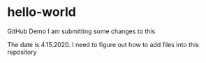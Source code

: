 # hello-world
GitHub Demo
I am submitting some changes to this 

The date is 4.15.2020.  I need to figure out how to add files into this repository

